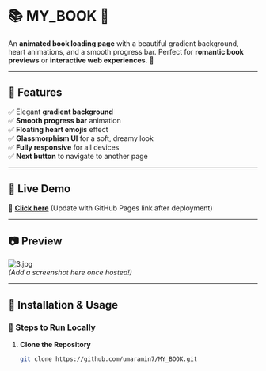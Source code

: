 # 📚 MY_BOOK 🎨  

An **animated book loading page** with a beautiful gradient background, heart animations, and a smooth progress bar. Perfect for **romantic book previews** or **interactive web experiences**. 💖  

---

## 🌟 Features
✅ Elegant **gradient background**  
✅ **Smooth progress bar** animation  
✅ **Floating heart emojis** effect  
✅ **Glassmorphism UI** for a soft, dreamy look  
✅ **Fully responsive** for all devices  
✅ **Next button** to navigate to another page  

---

## 🚀 Live Demo  
🔗 **[Click here](#)** (Update with GitHub Pages link after deployment)

---

## 📷 Preview  
![3.jpg](#)  
*(Add a screenshot here once hosted!)*  

---

## 📂 Installation & Usage  
### 🔧 Steps to Run Locally  
1. **Clone the Repository**  
   ```sh
   git clone https://github.com/umaramin7/MY_BOOK.git
